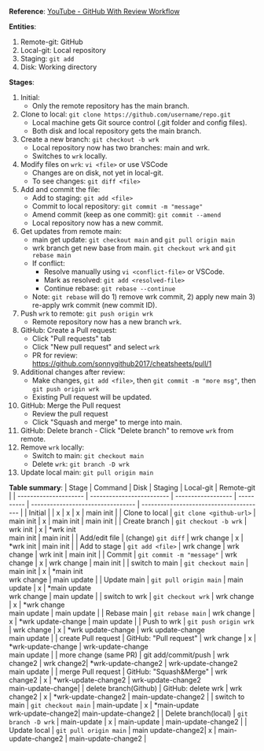 **Reference**: [YouTube - GitHub With Review Workflow](https://www.youtube.com/watch?v=uj8hjLyEBmU)

**Entities**:
  1. Remote-git: GitHub
  2. Local-git: Local repository
  3. Staging: `git add`
  4. Disk: Working directory

**Stages**:
  1. Initial:
     - Only the remote repository has the main branch.
  2. Clone to local: `git clone https://github.com/username/repo.git`
     - Local machine gets Git source control (.git folder and config files).
     - Both disk and local repository gets the main branch.
  3. Create a new branch: `git checkout -b wrk`
     - Local repository now has two branches: main and wrk.
     - Switches to `wrk` locally.
  4. Modify files on `wrk`: `vi <file>` or use VSCode
     - Changes are on disk, not yet in local-git.
     - To see changes: `git diff <file>`
  5. Add and commit the file:
     - Add to staging: `git add <file>`
     - Commit to local repository: `git commit -m "message"`
     - Amend commit (keep as one commit): `git commit --amend`
     - Local repository now has a new commit.
  6. Get updates from remote main:
     - main get update: `git checkout main` and  `git pull origin main`
     - wrk branch get new base from main. `git checkout wrk` and `git rebase main`
     - If conflict:
       - Resolve manually using `vi <conflict-file>` or VSCode.
       - Mark as resolved: `git add <resolved-file>`
       - Continue rebase: `git rebase --continue`
     - Note: `git rebase` will do 1) remove wrk commit, 2) apply new main 3) re-apply wrk commit (new commit ID).
  7. Push `wrk` to remote: `git push origin wrk`
     - Remote repository now has a new branch `wrk`.
  8. GitHub: Create a Pull request:
       - Click "Pull requests" tab
       - Click "New pull request" and select `wrk`
       - PR for review: https://github.com/sonnygithub2017/cheatsheets/pull/1
  9. Additional changes after review:
       - Make changes, `git add <file>`, then `git commit -m "more msg"`, then `git push origin wrk`
       - Existing Pull request will be updated.
  10. GitHub: Merge the Pull request
       - Review the pull request
       - Click "Squash and merge" to merge into main.
  11. GitHub: Delete branch
     - Click "Delete branch" to remove `wrk` from remote.
  12. Remove `wrk` locally:
      - Switch to main: `git checkout main`
      - Delete `wrk`: `git branch -D wrk`
  13. Update local main: `git pull origin main`

**Table summary**:
| Stage                 | Command                   | Disk               | Staging    | Local-git                         | Remote-git                              |
| --------------------- | ------------------------- | ------------------ | ---------- | --------------------------------- | --------------------------------------- |
| Initial               |                           | x                  | x          | x                                 | main init                               |
| Clone to local        | `git clone <github-url>`  | main init          | x          | main init                         | main init                               |
| Create branch         | `git checkout -b wrk`     | wrk init           | x          | *wrk init<br>main init            | main init                               |
| Add/edit file         | (change) `git diff`       | wrk change         | x          | *wrk init                         | main init                               |
| Add to stage          | `git add <file>`          | wrk change         | wrk change | wrk init                          | main init                               |
| Commit                | `git commit -m "message"` | wrk change         | x          | wrk change                        | main init                               |
| switch to main        | `git checkout main`       | main init          | x          | *main init<br>wrk change          | main update                             |
| Update main           | `git pull origin main`    | main update        | x          | *main update<br>wrk change        | main update                             |
| switch to wrk         | `git checkout wrk`        | wrk change         | x          | *wrk change<br>main update        | main update                             |
| Rebase main           | `git rebase main`         | wrk change         | x          | *wrk update-change                | main update                             |
| Push to wrk           | `git push origin wrk`     | wrk change         | x          | *wrk update-change                | wrk update-change<br>main update        |
| create Pull request   | GitHub: "Pull request"    | wrk change         | x          | *wrk-update-change                | wrk-update-change<br>main update        |
| more change (same PR) | git add/commit/push       | wrk change2        | wrk change2| *wrk-update-change2               | wrk-update-change2<br>main update       |
| merge Pull request    | GitHub: "Squash&Merge"    | wrk change2        | x          | *wrk-update-change2               | wrk-update-change2<br>main-update-change|
| delete branch(Github) | GitHub: delete wrk        | wrk change2        | x          | *wrk-update-change2               | main-update-change2                     |
| switch to main        | `git checkout main`       | main-update        | x          | *main-update<br>wrk-update-change2| main-update-change2                     |
| Delete branch(local)  | `git branch -D wrk`       | main-update        | x          | main-update                       | main-update-change2                     |
| Update local          | `git pull origin main`    | main update-change2| x          | main-update-change2               | main-update-change2                     |
